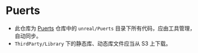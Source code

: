 # Puerts

-   此仓库为 [Puerts](https://git.shiyou.kingsoft.com/neon/puerts) 仓库中的 `unreal/Puerts` 目录下所有代码，应由工具管理，自动同步。
-   `ThirdParty/Library` 下的静态库、动态库文件应当从 S3 上下载。
